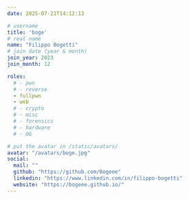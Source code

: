 ```yaml
---
date: 2025-07-21T14:12:13

# username
title: 'boge'
# real name
name: "Filippo Bogetti"
# join date (year & month)
join_year: 2023
join_month: 12

roles:
  # - pwn
  # - reverse
  - fullpwn
  - web
  # - crypto
  # - misc
  # - forensics
  # - hardware
  # - OG

# put the avatar in /static/avatars/
avatar: "/avatars/boge.jpg"
social:
  mail: ""
  github: "https://github.com/Bogeee"
  linkedin: "https://www.linkedin.com/in/filippo-bogetti"
  website: "https://bogeee.github.io/"
---
```

